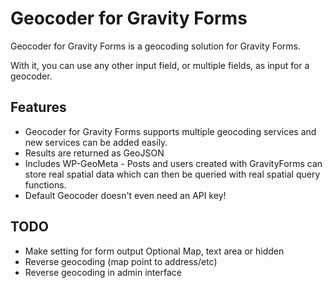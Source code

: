 Geocoder for Gravity Forms
==========================

Geocoder for Gravity Forms is a geocoding solution for Gravity Forms. 

With it, you can use any other input field, or multiple fields, as input for a geocoder.

Features
--------

 * Geocoder for Gravity Forms supports multiple geocoding services and new services can be added easily. 
 * Results are returned as GeoJSON
 * Includes WP-GeoMeta - Posts and users created with GravityForms can store real spatial data which can then be queried with real spatial query functions.
 * Default Geocoder doesn't even need an API key!

TODO
----

 * Make setting for form output Optional Map, text area or hidden 
 * Reverse geocoding (map point to address/etc)
 * Reverse geocoding in admin interface
